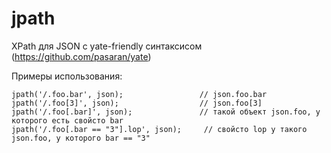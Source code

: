jpath
=====

XPath для JSON с yate-friendly синтаксисом (https://github.com/pasaran/yate)

Примеры использования:
```
jpath('/.foo.bar', json);                 // json.foo.bar
jpath('/.foo[3]', json);                  // json.foo[3]
jpath('/.foo[.bar]', json);               // такой объект json.foo, у которого есть свойсто bar
jpath('/.foo[.bar == "3"].lop', json);     // свойсто lop у такого json.foo, у которого bar == "3" 
```